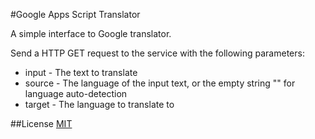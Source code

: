 #Google Apps Script Translator

A simple interface to Google translator.

Send a HTTP GET request to the service with the following parameters:
* input - The text to translate
* source - The language of the input text, or the empty string "" for language auto-detection
* target - The language to translate to

##License
[MIT](LICENSE)
